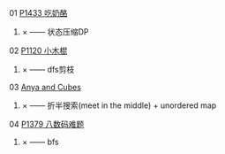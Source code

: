 01 [P1433 吃奶酪](https://www.luogu.com.cn/problem/P1433)

1. × —— 状态压缩DP

02 [P1120 小木棍](https://www.luogu.com.cn/problem/P1120)

1. × —— dfs剪枝

03 [Anya and Cubes](https://www.luogu.com.cn/problem/CF525E)

1. × —— 折半搜索(meet in the middle) + unordered map

04 [P1379 八数码难题](https://www.luogu.com.cn/problem/P1379)

1. × —— bfs
